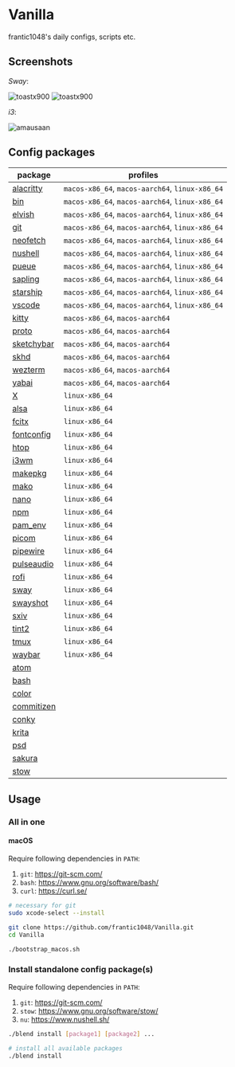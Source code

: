 # Vanilla

frantic1048's daily configs, scripts etc.

## Screenshots

_Sway_:

![toastx900](screenshots/toastx900_2021-07-30_13-00.png)
![toastx900](screenshots/toastx900_2021-07-30_13-14.png)

_i3_:

![amausaan](screenshots/amausaan_2022-04-05-232523.png)

## Config packages

| package                                 | profiles                                        |
| --------------------------------------- | ----------------------------------------------- |
| [alacritty](alacritty)                  | `macos-x86_64`, `macos-aarch64`, `linux-x86_64` |
| [bin](bin/bin)                          | `macos-x86_64`, `macos-aarch64`, `linux-x86_64` |
| [elvish](elvish/elvish)                 | `macos-x86_64`, `macos-aarch64`, `linux-x86_64` |
| [git](git/git)                          | `macos-x86_64`, `macos-aarch64`, `linux-x86_64` |
| [neofetch](neofetch)                    | `macos-x86_64`, `macos-aarch64`, `linux-x86_64` |
| [nushell](nushell/nushell)              | `macos-x86_64`, `macos-aarch64`, `linux-x86_64` |
| [pueue](pueue/pueue)                    | `macos-x86_64`, `macos-aarch64`, `linux-x86_64` |
| [sapling](sapling/sapling/sapling.conf) | `macos-x86_64`, `macos-aarch64`, `linux-x86_64` |
| [starship](starship/starship.toml)      | `macos-x86_64`, `macos-aarch64`, `linux-x86_64` |
| [vscode](vscode/User)                   | `macos-x86_64`, `macos-aarch64`, `linux-x86_64` |
| [kitty](kitty/kitty)                    | `macos-x86_64`, `macos-aarch64`                 |
| [proto](proto)                          | `macos-x86_64`, `macos-aarch64`                 |
| [sketchybar](sketchybar/sketchybar)     | `macos-x86_64`, `macos-aarch64`                 |
| [skhd](skhd/skhd/skhdrc)                | `macos-x86_64`, `macos-aarch64`                 |
| [wezterm](wezterm)                      | `macos-x86_64`, `macos-aarch64`                 |
| [yabai](yabai/yabai/yabairc)            | `macos-x86_64`, `macos-aarch64`                 |
| [X](X)                                  | `linux-x86_64`                                  |
| [alsa](alsa)                            | `linux-x86_64`                                  |
| [fcitx](fcitx/fcitx)                    | `linux-x86_64`                                  |
| [fontconfig](fontconfig/fontconfig)     | `linux-x86_64`                                  |
| [htop](htop/htop/htoprc)                | `linux-x86_64`                                  |
| [i3wm](i3wm/i3/config)                  | `linux-x86_64`                                  |
| [makepkg](makepkg)                      | `linux-x86_64`                                  |
| [mako](mako/mako/config)                | `linux-x86_64`                                  |
| [nano](nano/nano/nanorc)                | `linux-x86_64`                                  |
| [npm](npm)                              | `linux-x86_64`                                  |
| [pam_env](pam_env)                      | `linux-x86_64`                                  |
| [picom](picom/picom/picom.conf)         | `linux-x86_64`                                  |
| [pipewire](pipewire/pipewire)           | `linux-x86_64`                                  |
| [pulseaudio](pulseaudio/pulse)          | `linux-x86_64`                                  |
| [rofi](rofi/rofi/config.rasi)           | `linux-x86_64`                                  |
| [sway](sway/sway/config)                | `linux-x86_64`                                  |
| [swayshot](swayshot/swayshot.sh)        | `linux-x86_64`                                  |
| [sxiv](sxiv/sxiv/exec/image-info)       | `linux-x86_64`                                  |
| [tint2](tint2/tint2/tint2rc)            | `linux-x86_64`                                  |
| [tmux](tmux)                            | `linux-x86_64`                                  |
| [waybar](waybar/waybar)                 | `linux-x86_64`                                  |
| [atom](atom)                            |                                                 |
| [bash](bash)                            |                                                 |
| [color](color)                          |                                                 |
| [commitizen](commitizen)                |                                                 |
| [conky](conky)                          |                                                 |
| [krita](krita)                          |                                                 |
| [psd](psd)                              |                                                 |
| [sakura](sakura)                        |                                                 |
| [stow](stow)                            |                                                 |

## Usage

### All in one

#### macOS

Require following dependencies in `PATH`:

1. `git`: https://git-scm.com/
2. `bash`: https://www.gnu.org/software/bash/
3. `curl`: https://curl.se/

```sh
# necessary for git
sudo xcode-select --install

git clone https://github.com/frantic1048/Vanilla.git
cd Vanilla

./bootstrap_macos.sh
```

### Install standalone config package(s)

Require following dependencies in `PATH`:

1. `git`: https://git-scm.com/
2. `stow`: https://www.gnu.org/software/stow/
3. `nu`: https://www.nushell.sh/

```sh
./blend install [package1] [package2] ...

# install all available packages
./blend install
```
